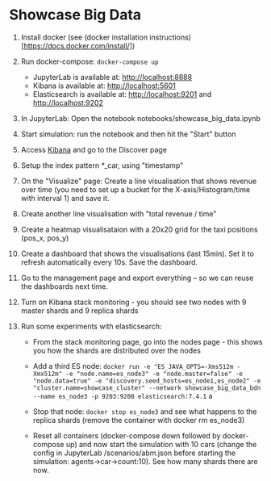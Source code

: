 # Showcase Big Data

1. Install docker (see (docker installation instructions)[https://docs.docker.com/install/]) 
2. Run docker-compose: ```docker-compose up```

    * JupyterLab is available at: [http://localhost:8888](http://localhost:8888)
    * Kibana is available at: [http://localhost:5601](http://localhost:5601)
    * Elasticsearch is available at: [http://localhost:9201](http://localhost:9201) and [http://localhost:9202](http://localhost:9202) 

3. In JupyterLab: Open the notebook notebooks/showcase_big_data.ipynb

4. Start simulation: run the notebook and then hit the "Start" button

5. Access [Kibana](http://localhost:5601) and go to the Discover page

6. Setup the index pattern *_car, using "timestamp" 

7. On the "Visualize" page: Create  a line visualisation that shows revenue over time (you need to set up a bucket for the X-axis/Histogram/time with interval 1) and save it.

8. Create another line visualisation with  "total revenue / time" 

9. Create a heatmap visualisataion with a 20x20 grid for the taxi positions (pos_x, pos_y)

9. Create a dashboard that shows the visualisations (last 15min). Set it to refresh automatically every 10s.  Save the dashboard.

10. Go to the management page and export everything – so  we can reuse the dashboards next time.

11. Turn on Kibana stack monitoring - you should see two nodes with 9 master shards and 9 replica shards

12. Run some experiments with elasticsearch:

    * From the stack monitoring page, go into the nodes page - this shows you how the shards are distributed over the nodes
    * Add a third ES node: ```docker run -e "ES_JAVA_OPTS=-Xms512m -Xmx512m" -e "node.name=es_node3" -e "node.master=false" -e "node.data=true" -e "discovery.seed_hosts=es_node1,es_node2" -e "cluster.name=showcase_cluster" --network showcase_big_data_bdn --name es_node3 -p 9203:9200 elasticsearch:7.4.1```
a
    * Stop that node: ```docker stop es_node3``` and see what happens to the replica shards (remove the container with docker rm es_node3)

    * Reset all containers (docker-compose down followed by docker-compose up)  and now start the simulation with 10 cars (change the config in JupyterLab /scenarios/abm.json before starting the simulation: agents->car->count:10). See how many shards there are now.

